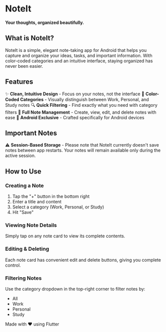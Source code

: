 # NoteIt

**Your thoughts, organized beautifully.**

## What is NoteIt?

NoteIt is a simple, elegant note-taking app for Android that helps you capture and organize your ideas, tasks, and important information. With color-coded categories and an intuitive interface, staying organized has never been easier.

## Features

✨ **Clean, Intuitive Design** - Focus on your notes, not the interface
🎨 **Color-Coded Categories** - Visually distinguish between Work, Personal, and Study notes
🔍 **Quick Filtering** - Find exactly what you need with category filters
📝 **Full Note Management** - Create, view, edit, and delete notes with ease
📱 **Android Exclusive** - Crafted specifically for Android devices

## Important Notes

⚠️ **Session-Based Storage** - Please note that NoteIt currently doesn't save notes between app restarts. Your notes will remain available only during the active session.

## How to Use

### Creating a Note
1. Tap the "+" button in the bottom right
2. Enter a title and content
3. Select a category (Work, Personal, or Study)
4. Hit "Save"

### Viewing Note Details
Simply tap on any note card to view its complete contents.

### Editing & Deleting
Each note card has convenient edit and delete buttons, giving you complete control.

### Filtering Notes
Use the category dropdown in the top-right corner to filter notes by:
- All
- Work
- Personal
- Study

Made with ❤️ using Flutter
